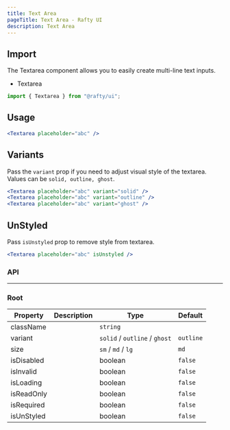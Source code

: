 ```yaml
---
title: Text Area
pageTitle: Text Area - Rafty UI
description: Text Area
---
```


## Import

The Textarea component allows you to easily create multi-line text inputs.

- Textarea

```jsx
import { Textarea } from "@rafty/ui";
```

## Usage

```jsx
<Textarea placeholder="abc" />
```

## Variants

Pass the `variant` prop if you need to adjust visual style of the textarea. Values can be `solid, outline, ghost`.

```jsx
<Textarea placeholder="abc" variant="solid" />
<Textarea placeholder="abc" variant="outline" />
<Textarea placeholder="abc" variant="ghost" />
```

## UnStyled

Pass `isUnstyled` prop to remove style from textarea.

```jsx
<Textarea placeholder="abc" isUnstyled />
```

### API

---

### Root

| Property   | Description | Type                          | Default   |
| ---------- | ----------- | ----------------------------- | --------- |
| className  |             | `string`                      |           |
| variant    |             | `solid` / `outline` / `ghost` | `outline` |
| size       |             | `sm` / `md` / `lg`            | `md`      |
| isDisabled |             | boolean                       | `false`   |
| isInvalid  |             | boolean                       | `false`   |
| isLoading  |             | boolean                       | `false`   |
| isReadOnly |             | boolean                       | `false`   |
| isRequired |             | boolean                       | `false`   |
| isUnStyled |             | boolean                       | `false`   |
